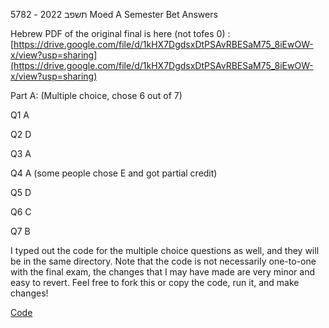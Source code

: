 5782 - תשפב 2022 Moed A Semester Bet Answers

Hebrew PDF of the original final is here (not tofes 0) : 
[https://drive.google.com/file/d/1kHX7DgdsxDtPSAvRBESaM75_8iEwOW-x/view?usp=sharing](https://drive.google.com/file/d/1kHX7DgdsxDtPSAvRBESaM75_8iEwOW-x/view?usp=sharing)

Part A: (Multiple choice, chose 6 out of 7)

Q1 A

Q2 D

Q3 A

Q4 A (some people chose E and got partial credit)

Q5 D

Q6 C

Q7 B

I typed out the code for the multiple choice questions as well, and they will be in the same directory. 
Note that the code is not necessarily one-to-one with the final exam, the changes that I may have made are very minor and easy to revert. Feel free to fork this or copy the code, run it, and make changes! 


[Code](https://github.com/avipars/CS-Resources/tree/main/cpp_workshop/Exam_2022)
